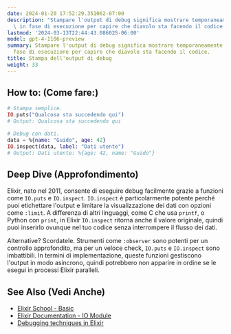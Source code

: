 ```yaml
---
date: 2024-01-20 17:52:29.351062-07:00
description: "Stampare l'output di debug significa mostrare temporaneamente i valori\
  \ in fase di esecuzione per capire che diavolo sta facendo il codice. Si fa per\u2026"
lastmod: '2024-03-13T22:44:43.086025-06:00'
model: gpt-4-1106-preview
summary: Stampare l'output di debug significa mostrare temporaneamente i valori in
  fase di esecuzione per capire che diavolo sta facendo il codice.
title: Stampa dell'output di debug
weight: 33
---
```


## How to: (Come fare:)
```elixir
# Stampa semplice.
IO.puts("Qualcosa sta succedendo qui")
# Output: Qualcosa sta succedendo qui

# Debug con dati.
data = %{name: "Guido", age: 42}
IO.inspect(data, label: "Dati utente")
# Output: Dati utente: %{age: 42, name: "Guido"}
```

## Deep Dive (Approfondimento)
Elixir, nato nel 2011, consente di eseguire debug facilmente grazie a funzioni come `IO.puts` e `IO.inspect`. `IO.inspect` è particolarmente potente perché puoi etichettare l'output e limitare la visualizzazione dei dati con opzioni come `:limit`. A differenza di altri linguaggi, come C che usa `printf`, o Python con `print`, in Elixir `IO.inspect` ritorna anche il valore originale, quindi puoi inserirlo ovunque nel tuo codice senza interrompere il flusso dei dati.

Alternative? Scordatele. Strumenti come `:observer` sono potenti per un controllo approfondito, ma per un veloce check, `IO.puts` e `IO.inspect` sono imbattibili. In termini di implementazione, queste funzioni gestiscono l'output in modo asincrono, quindi potrebbero non apparire in ordine se le esegui in processi Elixir paralleli.

## See Also (Vedi Anche)
- [Elixir School - Basic](https://elixirschool.com/en/lessons/basics/basics/)
- [Elixir Documentation - IO Module](https://hexdocs.pm/elixir/IO.html)
- [Debugging techniques in Elixir](https://elixir-lang.org/getting-started/debugging.html)
